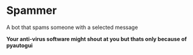 # Spammer
A bot that spams someone with a selected message 

**Your anti-virus software might shout at you but thats only because of pyautogui**
